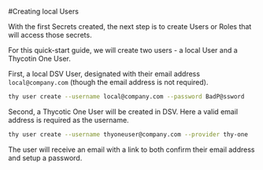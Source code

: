 [title]: # (Create Users)
[tags]: # (DevOps Secrets Vault,DSV,)
[priority]: # (2400)

#Creating local Users

With the first Secrets created, the next step is to create Users or Roles that will access those secrets.

For this quick-start guide, we will create two users - a local User and a Thycotin One User.  

First, a local DSV User, designated with their email address `local@company.com` (though the email address is not required).   

```BASH
thy user create --username local@company.com --password BadP@ssword
```

Second, a Thycotic One User will be created in DSV.  Here a valid email address is required as the username.

```BASH
thy user create --username thyoneuser@company.com --provider thy-one
```

The user will receive an email with a link to both confirm their email address and setup a password.